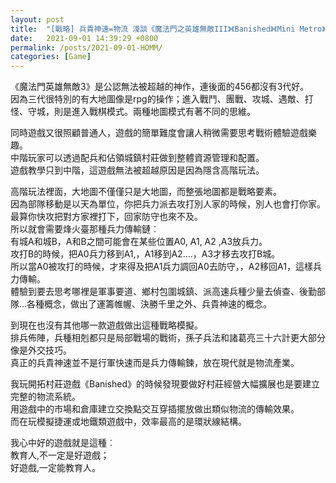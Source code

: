 ```yaml
---
layout: post
title:  "[戰略] 兵貴神速=物流 淺談《魔法門之英雄無敵III》《Banished》《Mini Metro》"
date:   2021-09-01 14:39:29 +0800
permalink: /posts/2021-09-01-HOMM/
categories: [Game]
---
```

《魔法門英雄無敵3》是公認無法被超越的神作，連後面的456都沒有3代好。  
因為三代很特別的有大地圖像是rpg的操作；進入戰鬥、團戰、攻城、遇敵、打怪、守城，則是進入戰棋模式。兩種地圖模式有著不同的思維。

同時遊戲又很照顧普通人，遊戲的簡單難度會讓人稍微需要思考戰術體驗遊戲樂趣。  
中階玩家可以透過配兵和佔領城鎮村莊做到整體資源管理和配置。  
遊戲教學只到中階，這遊戲無法被超越原因是因為隱含高階玩法。

高階玩法裡面，大地圖不僅僅只是大地圖，而整張地圖都是戰略要素。  
因為部隊移動是以天為單位，你把兵力派去攻打別人家的時候，別人也會打你家。最算你快攻把對方家裡打下，回家防守也來不及。  
所以就會需要烽火臺那種兵力傳輸鏈︰  
有城A和城B，A和B之間可能會在某些位置A0, A1, A2 ,A3放兵力。  
攻打B的時候，把A0兵力移到A1,，A1移到A2....，A3才移去攻打B城。  
所以當A0被攻打的時候，才來得及把A1兵力調回A0去防守，，A2移回A1，這樣兵力傳輸。  
體驗到要去思考哪裡是軍事要道、鄉村包圍城鎮、派高速兵種少量去偵查、後勤部隊...各種概念，做出了運籌帷幄、決勝千里之外、兵貴神速的概念。

到現在也沒有其他哪一款遊戲做出這種戰略模擬。  
排兵佈陣，兵種相剋都只是局部戰場的戰術，孫子兵法和諸葛亮三十六計更大部分像是外交技巧。  
真正的兵貴神速並不是行軍快速而是兵力傳輸鍊，放在現代就是物流產業。

我玩開拓村莊遊戲《Banished》的時候發現要做好村莊經營大幅擴展也是要建立完整的物流系統。  
用遊戲中的市場和倉庫建立交換點交互穿插擺放做出類似物流的傳輸效果。  
而在玩模擬捷運或地鐵類遊戲中，效率最高的是環狀線結構。

我心中好的遊戲就是這種︰  
教育人,不一定是好遊戲；  
好遊戲,一定能教育人。